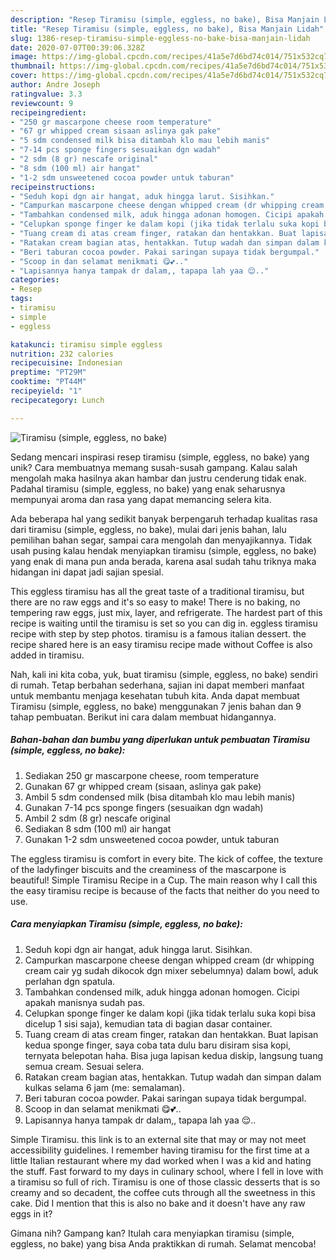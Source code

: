 ```yaml
---
description: "Resep Tiramisu (simple, eggless, no bake), Bisa Manjain Lidah"
title: "Resep Tiramisu (simple, eggless, no bake), Bisa Manjain Lidah"
slug: 1386-resep-tiramisu-simple-eggless-no-bake-bisa-manjain-lidah
date: 2020-07-07T00:39:06.328Z
image: https://img-global.cpcdn.com/recipes/41a5e7d6bd74c014/751x532cq70/tiramisu-simple-eggless-no-bake-foto-resep-utama.jpg
thumbnail: https://img-global.cpcdn.com/recipes/41a5e7d6bd74c014/751x532cq70/tiramisu-simple-eggless-no-bake-foto-resep-utama.jpg
cover: https://img-global.cpcdn.com/recipes/41a5e7d6bd74c014/751x532cq70/tiramisu-simple-eggless-no-bake-foto-resep-utama.jpg
author: Andre Joseph
ratingvalue: 3.3
reviewcount: 9
recipeingredient:
- "250 gr mascarpone cheese room temperature"
- "67 gr whipped cream sisaan aslinya gak pake"
- "5 sdm condensed milk bisa ditambah klo mau lebih manis"
- "7-14 pcs sponge fingers sesuaikan dgn wadah"
- "2 sdm (8 gr) nescafe original"
- "8 sdm (100 ml) air hangat"
- "1-2 sdm unsweetened cocoa powder untuk taburan"
recipeinstructions:
- "Seduh kopi dgn air hangat, aduk hingga larut. Sisihkan."
- "Campurkan mascarpone cheese dengan whipped cream (dr whipping cream cair yg sudah dikocok dgn mixer sebelumnya) dalam bowl, aduk perlahan dgn spatula."
- "Tambahkan condensed milk, aduk hingga adonan homogen. Cicipi apakah manisnya sudah pas."
- "Celupkan sponge finger ke dalam kopi (jika tidak terlalu suka kopi bisa dicelup 1 sisi saja), kemudian tata di bagian dasar container."
- "Tuang cream di atas cream finger, ratakan dan hentakkan. Buat lapisan kedua sponge finger, saya coba tata dulu baru disiram sisa kopi, ternyata belepotan haha. Bisa juga lapisan kedua diskip, langsung tuang semua cream. Sesuai selera."
- "Ratakan cream bagian atas, hentakkan. Tutup wadah dan simpan dalam kulkas selama 6 jam (me: semalaman)."
- "Beri taburan cocoa powder. Pakai saringan supaya tidak bergumpal."
- "Scoop in dan selamat menikmati 😋💕.."
- "Lapisannya hanya tampak dr dalam,, tapapa lah yaa 😌.."
categories:
- Resep
tags:
- tiramisu
- simple
- eggless

katakunci: tiramisu simple eggless 
nutrition: 232 calories
recipecuisine: Indonesian
preptime: "PT29M"
cooktime: "PT44M"
recipeyield: "1"
recipecategory: Lunch

---
```



![Tiramisu (simple, eggless, no bake)](https://img-global.cpcdn.com/recipes/41a5e7d6bd74c014/751x532cq70/tiramisu-simple-eggless-no-bake-foto-resep-utama.jpg)

Sedang mencari inspirasi resep tiramisu (simple, eggless, no bake) yang unik? Cara membuatnya memang susah-susah gampang. Kalau salah mengolah maka hasilnya akan hambar dan justru cenderung tidak enak. Padahal tiramisu (simple, eggless, no bake) yang enak seharusnya mempunyai aroma dan rasa yang dapat memancing selera kita.

Ada beberapa hal yang sedikit banyak berpengaruh terhadap kualitas rasa dari tiramisu (simple, eggless, no bake), mulai dari jenis bahan, lalu pemilihan bahan segar, sampai cara mengolah dan menyajikannya. Tidak usah pusing kalau hendak menyiapkan tiramisu (simple, eggless, no bake) yang enak di mana pun anda berada, karena asal sudah tahu triknya maka hidangan ini dapat jadi sajian spesial.

This eggless tiramisu has all the great taste of a traditional tiramisu, but there are no raw eggs and it&#39;s so easy to make! There is no baking, no tempering raw eggs, just mix, layer, and refrigerate. The hardest part of this recipe is waiting until the tiramisu is set so you can dig in. eggless tiramisu recipe with step by step photos. tiramisu is a famous italian dessert. the recipe shared here is an easy tiramisu recipe made without Coffee is also added in tiramisu.


Nah, kali ini kita coba, yuk, buat tiramisu (simple, eggless, no bake) sendiri di rumah. Tetap berbahan sederhana, sajian ini dapat memberi manfaat untuk membantu menjaga kesehatan tubuh kita. Anda dapat membuat Tiramisu (simple, eggless, no bake) menggunakan 7 jenis bahan dan 9 tahap pembuatan. Berikut ini cara dalam membuat hidangannya.

<!--inarticleads1-->

##### Bahan-bahan dan bumbu yang diperlukan untuk pembuatan Tiramisu (simple, eggless, no bake):

1. Sediakan 250 gr mascarpone cheese, room temperature
1. Gunakan 67 gr whipped cream (sisaan, aslinya gak pake)
1. Ambil 5 sdm condensed milk (bisa ditambah klo mau lebih manis)
1. Gunakan 7-14 pcs sponge fingers (sesuaikan dgn wadah)
1. Ambil 2 sdm (8 gr) nescafe original
1. Sediakan 8 sdm (100 ml) air hangat
1. Gunakan 1-2 sdm unsweetened cocoa powder, untuk taburan


The eggless tiramisu is comfort in every bite. The kick of coffee, the texture of the ladyfinger biscuits and the creaminess of the mascarpone is beautiful! Simple Tiramisu Recipe in a Cup. The main reason why I call this the easy tiramisu recipe is because of the facts that neither do you need to use. 

<!--inarticleads2-->

##### Cara menyiapkan Tiramisu (simple, eggless, no bake):

1. Seduh kopi dgn air hangat, aduk hingga larut. Sisihkan.
1. Campurkan mascarpone cheese dengan whipped cream (dr whipping cream cair yg sudah dikocok dgn mixer sebelumnya) dalam bowl, aduk perlahan dgn spatula.
1. Tambahkan condensed milk, aduk hingga adonan homogen. Cicipi apakah manisnya sudah pas.
1. Celupkan sponge finger ke dalam kopi (jika tidak terlalu suka kopi bisa dicelup 1 sisi saja), kemudian tata di bagian dasar container.
1. Tuang cream di atas cream finger, ratakan dan hentakkan. Buat lapisan kedua sponge finger, saya coba tata dulu baru disiram sisa kopi, ternyata belepotan haha. Bisa juga lapisan kedua diskip, langsung tuang semua cream. Sesuai selera.
1. Ratakan cream bagian atas, hentakkan. Tutup wadah dan simpan dalam kulkas selama 6 jam (me: semalaman).
1. Beri taburan cocoa powder. Pakai saringan supaya tidak bergumpal.
1. Scoop in dan selamat menikmati 😋💕..
1. Lapisannya hanya tampak dr dalam,, tapapa lah yaa 😌..


Simple Tiramisu. this link is to an external site that may or may not meet accessibility guidelines. I remember having tiramisu for the first time at a little Italian restaurant where my dad worked when I was a kid and hating the stuff. Fast forward to my days in culinary school, where I fell in love with a tiramisu so full of rich. Tiramisu is one of those classic desserts that is so creamy and so decadent, the coffee cuts through all the sweetness in this cake. Did I mention that this is also no bake and it doesn&#39;t have any raw eggs in it? 

Gimana nih? Gampang kan? Itulah cara menyiapkan tiramisu (simple, eggless, no bake) yang bisa Anda praktikkan di rumah. Selamat mencoba!

